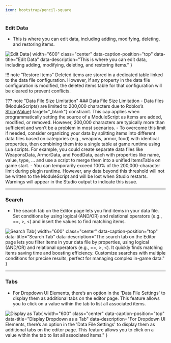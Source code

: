 ```yaml
---
icon: bootstrap/pencil-square
---
```



### Edit Data

- This is where you can edit data, including adding, modifying, deleting, and restoring items.

![Edit Data](/roda-docs/img/editor-basic-overview.gif){ width="600" class="center" data-caption-position="top" data-title="Edit Data" data-description="This is where you can edit data, including adding, modifying, deleting, and restoring items." }

!!! note "Restore Items"
    Deleted items are stored in a dedicated table linked to the data file configuration. However, if any property in the data file configuration is modified, the deleted items table for that configuration will be cleared to prevent conflicts.
    
??? note "Data File Size Limitation"
    ### Data File Size Limitation
    - Data files (ModuleScripts) are limited to 200,000 characters due to Roblox’s [StringValue](https://create.roblox.com/docs/reference/engine/classes/StringValue){:target="_blank"} constraint. This cap applies when programmatically setting the source of a ModuleScript as items are added, modified, or removed. However, 200,000 characters are typically more than sufficient and won’t be a problem in most scenarios. 
    - To overcome this limit if needed, consider organizing your data by splitting items into different data files based on categories (e.g., weapons, armor, food) with identical properties, then combining them into a single table at game runtime using Lua scripts. For example, you could create separate data files like WeaponsData, ArmorData, and FoodData, each with properties like name, value, type, ... and use a script to merge them into a unified ItemsTable on game start.
    - You can temporarily exceed 100% of the 200,000-character limit during plugin runtime. However, any data beyond this threshold will not be written to the ModuleScript and will be lost when Studio restarts. Warnings will appear in the Studio output to indicate this issue.

---

### Search

- The search tab on the Editor page lets you find items in your data file. Set conditions by using logical (AND/OR) and relational operators (e.g., ==, >, <) and insert the values to find matching items.

![Search Tab](/roda-docs/img/editor-search-tab.gif){ width="600" class="center" data-caption-position="top" data-title="Search Tab" data-description="The search tab on the Editor page lets you filter items in your data file by properties, using logical (AND/OR) and relational operators (e.g., ==, >, <). It quickly finds matching items saving time and boosting efficiency. Customize searches with multiple conditions for precise results, perfect for managing complex in-game data." }

---

### Tabs

- For Dropdown UI Elements, there’s an option in the 'Data File Settings' to display them as additional tabs on the editor page. This feature allows you to click on a value within the tab to list all associated items.

![Display as Tab](/roda-docs/img/dd-display-as-tab.gif){ width="600" class="center" data-caption-position="top" data-title="Display Dropdown as a Tab" data-description="For Dropdown UI Elements, there’s an option in the 'Data File Settings' to display them as additional tabs on the editor page. This feature allows you to click on a value within the tab to list all associated items." }